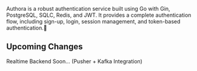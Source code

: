 Authora is a robust authentication service built using Go with Gin, PostgreSQL, SQLC, Redis, and JWT. It provides a complete authentication flow, including sign-up, login, session management, and token-based authentication.🚀


## Upcoming Changes
Realtime Backend Soon...
(Pusher + Kafka Integration)
